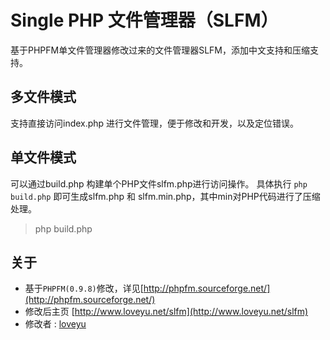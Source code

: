 # Single PHP 文件管理器（SLFM）
基于PHPFM单文件管理器修改过来的文件管理器SLFM，添加中文支持和压缩支持。

## 多文件模式
支持直接访问index.php 进行文件管理，便于修改和开发，以及定位错误。

## 单文件模式
可以通过build.php 构建单个PHP文件slfm.php进行访问操作。
具体执行 `php build.php` 即可生成slfm.php 和 slfm.min.php，其中min对PHP代码进行了压缩处理。
>	php build.php

## 关于
* 基于`PHPFM(0.9.8)`修改，详见[http://phpfm.sourceforge.net/](http://phpfm.sourceforge.net/)
* 修改后主页 [http://www.loveyu.net/slfm](http://www.loveyu.net/slfm)
* 修改者 : [loveyu](http://www.loveyu.org/3887.html)